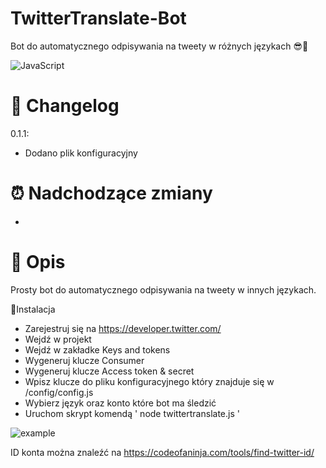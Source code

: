 # TwitterTranslate-Bot
 Bot do automatycznego odpisywania na tweety w różnych językach 😎🤙

![JavaScript](https://img.shields.io/badge/JavaScript-PogChamp-yellow)


# 📝 Changelog 
0.1.1:
- Dodano plik konfiguracyjny

# ⏰ Nadchodzące zmiany
- 

# 🧐 Opis
Prosty bot do automatycznego odpisywania na tweety w innych językach.

📝Instalacja
- Zarejestruj się na https://developer.twitter.com/
- Wejdź w projekt
- Wejdź w zakładke Keys and tokens
- Wygeneruj klucze Consumer 
- Wygeneruj klucze Access token & secret
- Wpisz klucze do pliku konfiguracyjnego który znajduje się w /config/config.js
- Wybierz język oraz konto które bot ma śledzić
- Uruchom skrypt komendą ' node twittertranslate.js '

![example](https://i.imgur.com/Gy1HW3p.png)

ID konta można znaleźć na https://codeofaninja.com/tools/find-twitter-id/
